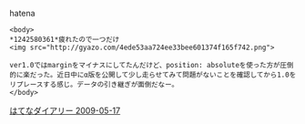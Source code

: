 
hatena

```
<body>
*1242580361*疲れたので一つだけ
<img src="http://gyazo.com/4ede53aa724ee33bee601374f165f742.png">

ver1.0ではmarginをマイナスにしてたんだけど、position: absoluteを使った方が圧倒的に楽だった。近日中にα版を公開して少し走らせてみて問題がないことを確認してから1.0をリプレースする感じ。データの引き継ぎが面倒だなー。
</body>
```


[はてなダイアリー 2009-05-17](https://nishiohirokazu.hatenadiary.org/archive/2009/05/17)